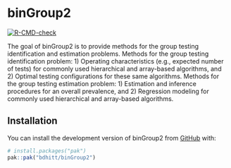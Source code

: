 
<!-- README.md is generated from README.Rmd. Please edit that file -->

# binGroup2

<!-- badges: start -->

[![R-CMD-check](https://github.com/bdhitt/binGroup2/actions/workflows/R-CMD-check.yaml/badge.svg)](https://github.com/bdhitt/binGroup2/actions/workflows/R-CMD-check.yaml)
<!-- badges: end -->

The goal of binGroup2 is to provide methods for the group testing
identification and estimation problems. Methods for the group testing
identification problem: 1) Operating characteristics (e.g., expected
number of tests) for commonly used hierarchical and array-based
algorithms, and 2) Optimal testing configurations for these same
algorithms. Methods for the group testing estimation problem: 1)
Estimation and inference procedures for an overall prevalence, and 2)
Regression modeling for commonly used hierarchical and array-based
algorithms.

## Installation

You can install the development version of binGroup2 from
[GitHub](https://github.com/) with:

``` r
# install.packages("pak")
pak::pak("bdhitt/binGroup2")
```
